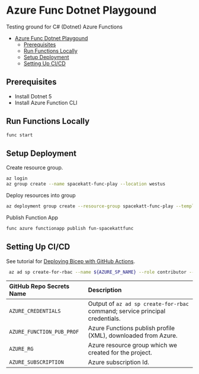 # Azure Func Dotnet Playgound

Testing ground for C# (Dotnet) Azure Functions

- [Azure Func Dotnet Playgound](#azure-func-dotnet-playgound)
  - [Prerequisites](#prerequisites)
  - [Run Functions Locally](#run-functions-locally)
  - [Setup Deployment](#setup-deployment)
  - [Setting Up CI/CD](#setting-up-cicd)

## Prerequisites

- Install Dotnet 5
- Install Azure Function CLI

## Run Functions Locally

```bash
func start
```

## Setup Deployment

Create resource group.

```bash
az login
az group create --name spacekatt-func-play --location westus
```

Deploy resources into group

```bash
az deployment group create --resource-group spacekatt-func-play --template-file deploy/resources/main.bicep --mode Complete
```

Publish Function App

```bash
func azure functionapp publish fun-spacekattfunc
```

## Setting Up CI/CD

See tutorial for [Deploying Bicep with GitHub Actions](https://docs.microsoft.com/en-us/azure/azure-resource-manager/bicep/deploy-github-actions?tabs=CLI).

```bash
 az ad sp create-for-rbac --name ${AZURE_SP_NAME} --role contributor --scopes /subscriptions/${AZURE_SUB_ID}/resourceGroups/spacekatt-func-play --sdk-auth
 ```

| GitHub Repo Secrets Name | Description |
| :----------------------  | :- |
| `AZURE_CREDENTIALS` | Output of `az ad sp create-for-rbac` command; service principal credentials. |
| `AZURE_FUNCTION_PUB_PROF` | Azure Functions publish profile (XML), downloaded from Azure. |
| `AZURE_RG` | Azure resource group which we created for the project. |
| `AZURE_SUBSCRIPTION` | Azure subscription Id. |
